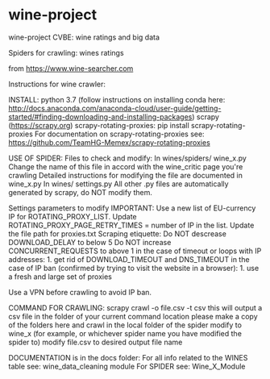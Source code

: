 # wine-project
wine-project CVBE: wine ratings and big data

Spiders for crawling:
wines
ratings

from https://www.wine-searcher.com

Instructions for wine crawler:

INSTALL:
python 3.7 (follow instructions on installing conda here: http://docs.anaconda.com/anaconda-cloud/user-guide/getting-started/#finding-downloading-and-installing-packages)
scrapy (https://scrapy.org)
scrapy-rotating-proxies:
    pip install scrapy-rotating-proxies
For documentation on scrapy-rotating-proxies see:
https://github.com/TeamHG-Memex/scrapy-rotating-proxies

USE OF SPIDER:
Files to check and modify:
In wines/spiders/
    wine_x.py
    Change the name of this file in accord with the wine_critic page you're crawling
    Detailed instructions for modifying the file are documented in wine_x.py
In wines/
    settings.py
All other .py files are automatically generated by scrapy, do NOT modify them.

Settings parameters to modify
IMPORTANT: Use a new list of EU-currency IP for ROTATING_PROXY_LIST.
Update ROTATING_PROXY_PAGE_RETRY_TIMES = number of IP in the list.
Update the file path for proxies.txt
Scraping etiquette:
Do NOT descrease DOWNLOAD_DELAY to below 5
Do NOT increase CONCURRENT_REQUESTS to above 1
    in the case of timeout or loops with IP addresses:
        1. get rid of DOWNLOAD_TIMEOUT and DNS_TIMEOUT
    in the case of IP ban (confirmed by trying to visit the website in a browser):
        1. use a fresh and large set of proxies
        
Use a VPN before crawling to avoid IP ban.

COMMAND FOR CRAWLING:
    scrapy crawl <spider name> -o file.csv -t csv
    this will output a csv file in the folder of your current command location
    please make a copy of the folders here and crawl in the local folder of the spider
    modify <spider name> to wine_x
        (for example, or whichever spider name you have modified the spider to)
    modify file.csv to desired output file name

DOCUMENTATION is in the docs folder:
For all info related to the WINES table see: wine_data_cleaning module
For SPIDER see: Wine_X_Module
